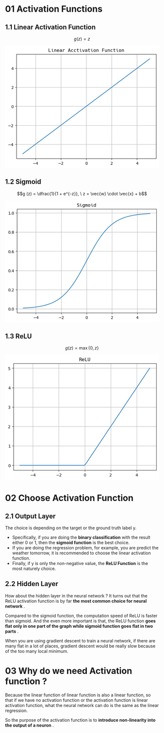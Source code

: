 # 01 Activation Functions

## 1.1 Linear Activation Function

$$g (z) = z$$

![](imgs/L_G.png)

## 1.2 Sigmoid

$$g (z) = \dfrac{1}{1 + e^{-z}}, \ z = \vec{w} \cdot \vec{x} + b$$

![](imgs/sigmoid.png)

## 1.3 ReLU

$$g (z) = \max\{0, z\}$$

![](imgs/ReLU.png)

# 02 Choose Activation Function

## 2.1 Output Layer

The choice is depending on the target or the ground truth label y.

- Specifically, if you are doing the **binary classification** with the result either 0 or 1, then the **sigmoid function** is the best choice. 
- If you are doing the regression problem, for example, you are predict the weather tomorrow, it is recommended to choose the linear activation function.
- Finally, if y is only the non-negative value, the **ReLU Function** is the most naturely choice.

## 2.2 Hidden Layer

How about the hidden layer in the neural network ? It turns out that the ReLU activation function is by far **the most common choice for neural network** .

Compared to the sigmoid function, the computation speed of ReLU is faster than sigmoid. And the even more important is that, the ReLU function **goes flat only in one part of the graph while sigmoid function goes flat in two parts** .

When you are using gradient descent to train a neural network, if there are many flat in a lot of places, gradient descent would be really slow because of the too many local minimum.

# 03 Why do we need Activation function ?

Because the linear function of linear function is also a linear function, so that if we have no activation function or the activation function is linear activation function, what the neural network can do is the same as the linear regression.

So the purpose of the activation function is to **introduce non-linearity into the output of a neuron** .